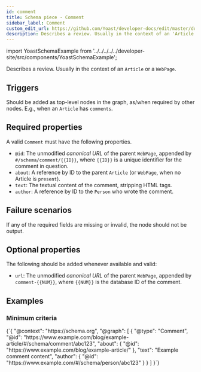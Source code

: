 ```yaml
---
id: comment
title: Schema piece - Comment
sidebar_label: Comment
custom_edit_url: https://github.com/Yoast/developer-docs/edit/master/docs/features/schema/pieces/comment.md
description: Describes a review. Usually in the context of an 'Article' or a 'WebPage'.
---
```

import YoastSchemaExample from '../../../../../developer-site/src/components/YoastSchemaExample';

Describes a review. Usually in the context of an `Article` or a `WebPage`.

## Triggers
Should be added as top-level nodes in the graph, as/when required by other nodes. E.g., when an `Article` has `comments`.

## Required properties
A valid  `Comment` must have the following properties.

* `@id`: The unmodified *canonical URL* of the parent `WebPage`, appended by `#/schema/comment/{{ID}}`, where `{{ID}}` is a unique identifier for the comment in question.
* `about`: A reference by ID to the parent `Article` (or `WebPage`, when no Article is `present`).
* `text`: The textual content of the comment, stripping HTML tags.
* `author`: A reference by ID to the `Person` who wrote the comment.

## Failure scenarios
If any of the required fields are missing or invalid, the node should not be output.

## Optional properties
The following should be added whenever available and valid:

* `url`: The unmodified *canonical URL* of the parent `WebPage`, appended by `comment-{{NUM}}`, where `{{NUM}}` is the database ID of the comment.

## Examples

### Minimum criteria

<YoastSchemaExample>
{`{
      "@context": "https://schema.org",
      "@graph": [
          {
              "@type": "Comment",
              "@id": "https://www.example.com/blog/example-article/#/schema/comment/abc123",
              "about": {
                  "@id": "https://www.example.com/blog/example-article/"
              },
              "text": "Example comment content",
              "author": {
                  "@id": "https://www.example.com/#/schema/person/abc123"
              }
          }
      ]
  }`}
</YoastSchemaExample>

